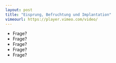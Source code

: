 ```yaml
---
layout: post
title: "Eisprung, Befruchtung und Implantation"
vimeourl: https://player.vimeo.com/video/
---
```

- Frage?
- Frage?
- Frage?
- Frage?
- Frage?




